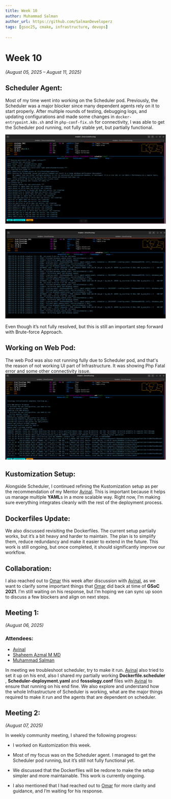 ```yaml
---
title: Week 10
author: Muhammad Salman
author_url: https://github.com/SalmanDeveloperz
tags: [gsoc25, cmake, infrastructure, devops]

---
```

<!--
SPDX-License-Identifier: CC-BY-SA-4.0

SPDX-FileCopyright Text: 2025 Muhammad Salman <chsalmanramzan422@gmail.com>
-->

# Week 10

*(August 05, 2025 – August 11, 2025)*

## Scheduler Agent:

Most of my time went into working on the Scheduler pod. Previously, the Scheduler was a major blocker since many dependent agents rely on it to start properly. After multiple rounds of testing, debugging logs, and updating configurations and made some changes in `docker-entrypoint.k8s.sh` and in `php-conf-fix.sh` for connectivity, I was able to get the Scheduler pod running, not fully stable yet, but partially functional.

![Scheduler Partial Running Image 1](schedulerPartialRun.png)

![Scheduler Partial Running Image 2](schedulerPartialRun2.png)

Even though it’s not fully resolved, but this is still an important step forward with Brute-force Approach.

## Working on Web Pod:

The web Pod was also not running fully due to Scheduler pod, and that's the reason of not working UI part of Infrastructure. It was showing Php Fatal error and some other connectivity issue.
![Web Pod partially Running image](webPod.png)

## Kustomization Setup:

Alongside Scheduler, I continued refining the Kustomization setup as per the recommendation of my Mentor [Avinal](https://github.com/avinal). This is important because it helps us manage multiple **YAML**s in a more scalable way. Right now, I’m making sure everything integrates cleanly with the rest of the deployment process.

## Dockerfiles Update:

We also discussed revisiting the Dockerfiles. The current setup partially works, but it’s a bit heavy and harder to maintain. The plan is to simplify them, reduce redundancy and make it easier to extend in the future. This work is still ongoing, but once completed, it should significantly improve our workflow.

## Collaboration:

I also reached out to [Omar](https://github.com/OmarAbdelSamea) this week after discussion with [Avinal](https://github.com/avinal), as we want to clarify some important things that [Omar](https://github.com/OmarAbdelSamea) did back at time of **GSoC 2021**. I’m still waiting on his response, but I’m hoping we can sync up soon to discuss a few blockers and align on next steps.

## Meeting 1:

*(August 06, 2025)*

### Attendees:

- [Avinal](https://github.com/avinal)
- [Shaheem Azmal M MD](https://github.com/shaheemazmalmmd)
- [Muhammad Salman](https://github.com/SalmanDeveloperz)

In meeting we troubleshoot scheduler, try to make it run. [Avinal](https://github.com/avinal) also tried to set it up on his end, also I shared my partially working **Dockerfile.scheduler** , **Scheduler-deployment.yaml**  and **fossology.conf** files with [Avinal](https://github.com/avinal) to ensure that running on his end fine.
We also explore and understand how the whole Infrastructure of Scheduler is working, what are the major things required to make it run and the agents that are dependent on scheduler.

## Meeting 2:

*(August 07, 2025)*

In weekly community meeting, I shared the following progress:

- I worked on Kustomization this week.

- Most of my focus was on the Scheduler agent. I managed to get the Scheduler pod running, but it’s still not fully functional yet.

- We discussed that the Dockerfiles will be redone to make the setup simpler and more maintainable. This work is currently ongoing.

- I also mentioned that I had reached out to [Omar](https://github.com/OmarAbdelSamea) for more clarity and guidance, and I’m waiting for his response.